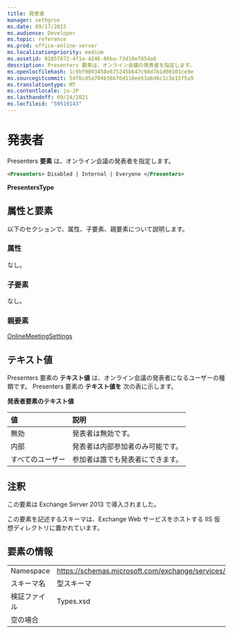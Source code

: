 ```yaml
---
title: 発表者
manager: sethgros
ms.date: 09/17/2015
ms.audience: Developer
ms.topic: reference
ms.prod: office-online-server
ms.localizationpriority: medium
ms.assetid: 01057872-4f1a-4246-86ba-73d10ef854a0
description: Presenters 要素は、オンライン会議の発表者を指定します。
ms.openlocfilehash: 1c9bf9093450e675245b647c98d7b1d00101ce9e
ms.sourcegitcommit: 54f6cd5a704b36b76d110ee53a6d6c1c3e15f5a9
ms.translationtype: MT
ms.contentlocale: ja-JP
ms.lasthandoff: 09/24/2021
ms.locfileid: "59519143"
---
```

# <a name="presenters"></a>発表者

Presenters **要素** は、オンライン会議の発表者を指定します。 
  
```XML
<Presenters> Disabled | Internal | Everyone </Presenters>
```

 **PresentersType**
## <a name="attributes-and-elements"></a>属性と要素

以下のセクションで、属性、子要素、親要素について説明します。
  
### <a name="attributes"></a>属性

なし。
  
### <a name="child-elements"></a>子要素

なし。
  
### <a name="parent-elements"></a>親要素

[OnlineMeetingSettings](onlinemeetingsettings.md)
  
## <a name="text-value"></a>テキスト値

Presenters 要素の **テキスト値** は、オンライン会議の発表者になるユーザーの種類です。 Presenters 要素の **テキスト値を** 次の表に示します。 
  
**発表者要素のテキスト値**

|**値**|**説明**|
|:-----|:-----|
|無効  <br/> |発表者は無効です。  <br/> |
|内部  <br/> |発表者は内部参加者のみ可能です。  <br/> |
|すべてのユーザー  <br/> |参加者は誰でも発表者にできます。  <br/> |
   
## <a name="remarks"></a>注釈

この要素は Exchange Server 2013 で導入されました。
  
この要素を記述するスキーマは、Exchange Web サービスをホストする IIS 仮想ディレクトリに置かれています。
  
## <a name="element-information"></a>要素の情報

|||
|:-----|:-----|
|Namespace  <br/> |https://schemas.microsoft.com/exchange/services/2006/types  <br/> |
|スキーマ名  <br/> |型スキーマ  <br/> |
|検証ファイル  <br/> |Types.xsd  <br/> |
|空の場合  <br/> ||
   

